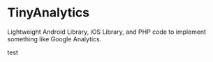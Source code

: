 TinyAnalytics
=============

Lightweight Android Library, iOS Library, and PHP code to implement something like Google Analytics.

test

